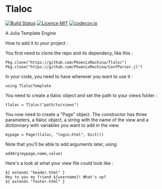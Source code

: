 # Tlaloc

[![Build Status](https://travis-ci.org/PhoenixMachina/Tlaloc.svg?branch=master)](https://travis-ci.org/PhoenixMachina/Tlaloc)
[![Licence MIT](https://img.shields.io/badge/license-MIT-blue.svg)](https://opensource.org/licenses/MIT)
[![codecov.io](https://codecov.io/github/PhoenixMachina/Tlaloc/coverage.svg?branch=master)](https://codecov.io/github/PhoenixMachina/Tlaloc?branch=master)

A Julia Template Engine

How to add it to your project :

You first need to clone the repo and its dependecy, like this :
```
Pkg.clone("https://github.com/PhoenixMachina/Tlaloc")
Pkg.clone("https://github.com/PhoenixMachina/ConfParser.jl")
```

In your code, you need to have wherever you want to use it :
```
using TlalocTemplate
```

You need to create a tlaloc object and set the path to your views folder :
```
tlaloc = Tlaloc("path/to/views")
```

You now need to create a "Page" object. The constructor has three parameters, a tlaloc object, a string with the name of the view and a dictionnary with variables you want to add in the view.
```
mypage = Page(tlaloc, "login.html", Dict())
```

Note that you'll be able to add arguments later, using
```
addArg(mypage,name,value)
```

Here's a look at what your view file could look like :
```
${ extends "header.html" }
Hey to you my friend ${username}! What's up?
${ extends "footer.html" }
```
